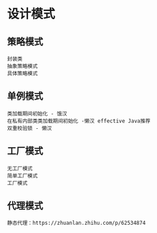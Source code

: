 # 设计模式  

## 策略模式
    封装类
    抽象策略模式
    具体策略模式

## 单例模式
    类加载期间初始化 - 饿汉
    在私有内部类类加载期间初始化 -懒汉 effective Java推荐
    双重校验锁 - 懒汉

## 工厂模式  
    无工厂模式
    简单工厂模式
    工厂模式

## 代理模式
    静态代理：https://zhuanlan.zhihu.com/p/62534874
    
   


